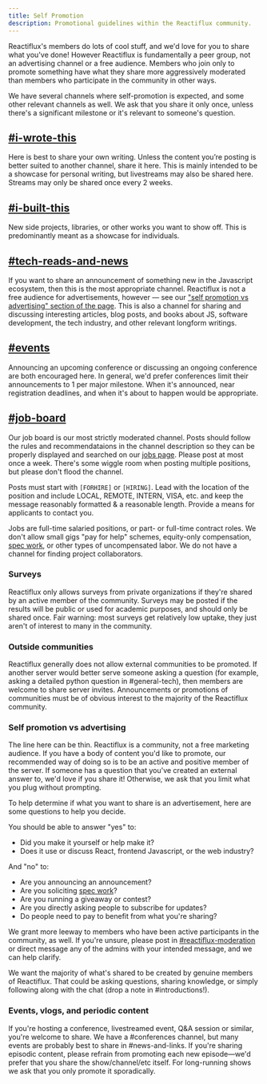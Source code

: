 ```yaml
---
title: Self Promotion
description: Promotional guidelines within the Reactiflux community.
---
```


Reactiflux's members do lots of cool stuff, and we'd love for you to share what you've done! However Reactiflux is fundamentally a peer group, not an advertising channel or a free audience. Members who join only to promote something have what they share more aggressively moderated than members who participate in the community in other ways.

We have several channels where self-promotion is expected, and some other relevant channels as well. We ask that you share it only once, unless there's a significant milestone or it's relevant to someone's question.

## [#i-wrote-this](https://discord.gg/xtmDRsShgm)

Here is best to share your own writing. Unless the content you’re posting is better suited to another channel, share it here. This is mainly intended to be a showcase for personal writing, but livestreams may also be shared here. Streams may only be shared once every 2 weeks.

## [#i-built-this](https://discord.gg/GaCSDfm)

New side projects, libraries, or other works you want to show off. This is predominantly meant as a showcase for individuals.

## [#tech-reads-and-news](https://discord.gg/TEYnXKw)

If you want to share an announcement of something new in the Javascript ecosystem, then this is the most appropriate channel. Reactiflux is not a free audience for advertisements, however — see our ["self promotion vs advertising" section of the page](#self-promotion-vs-advertising). This is also a channel for sharing and discussing interesting articles, blog posts, and books about JS, software development, the tech industry, and other relevant longform writings.

## [#events](https://discord.gg/RYVBdtY)

Announcing an upcoming conference or discussing an ongoing conference are both encouraged here. In general, we'd prefer conferences limit their announcements to 1 per major milestone. When it's announced, near registration deadlines, and when it's about to happen would be appropriate.

## [#job-board](https://discord.gg/R942bNb)

Our job board is our most strictly moderated channel. Posts should follow the rules and recommendataions in the channel description so they can be properly displayed and searched on our [jobs page](/jobs/). Please post at most once a week. There's some wiggle room when posting multiple positions, but please don't flood the channel.

Posts must start with `[FORHIRE]` or `[HIRING]`. Lead with the location of the position and include LOCAL, REMOTE, INTERN, VISA, etc. and keep the message reasonably formatted & a reasonable length. Provide a means for applicants to contact you.

Jobs are full-time salaried positions, or part- or full-time contract roles. We don't allow small gigs "pay for help" schemes, equity-only compensation, [spec work](https://www.nospec.com/), or other types of uncompensated labor. We do not have a channel for finding project collaborators.

### Surveys

Reactiflux only allows surveys from private organizations if they're shared by an active member of the community. Surveys may be posted if the results will be public or used for academic purposes, and should only be shared once. Fair warning: most surveys get relatively low uptake, they just aren't of interest to many in the community.

### Outside communities

Reactiflux generally does not allow external communities to be promoted. If another server would better serve someone asking a question (for example, asking a detailed python question in #general-tech), then members are welcome to share server invites. Announcements or promotions of communities must be of obvious interest to the majority of the Reactiflux community.

### Self promotion vs advertising

The line here can be thin. Reactiflux is a community, not a free marketing audience. If you have a body of content you'd like to promote, our recommended way of doing so is to be an active and positive member of the server. If someone has a question that you've created an external answer to, we'd love if you share it! Otherwise, we ask that you limit what you plug without prompting.

To help determine if what you want to share is an advertisement, here are some questions to help you decide.

You should be able to answer "yes" to:

- Did you make it yourself or help make it?
- Does it use or discuss React, frontend Javascript, or the web industry?

And "no" to:

- Are you announcing an announcement?
- Are you soliciting [spec work](https://www.nospec.com/)?
- Are you running a giveaway or contest?
- Are you directly asking people to subscribe for updates?
- Do people need to pay to benefit from what you're sharing?

We grant more leeway to members who have been active participants in the community, as well. If you're unsure, please post in [#reactiflux-moderation](https://discord.gg/BkSU7Ju) or direct message any of the admins with your intended message, and we can help clarify.

We want the majority of what's shared to be created by genuine members of Reactiflux. That could be asking questions, sharing knowledge, or simply following along with the chat (drop a note in #introductions!).

### Events, vlogs, and periodic content

If you're hosting a conference, livestreamed event, Q&A session or similar, you're welcome to share. We have a #conferences channel, but many events are probably best to share in #news-and-links. If you're sharing episodic content, please refrain from promoting each new episode—we'd prefer that you share the show/channel/etc itself. For long-running shows we ask that you only promote it sporadically.
